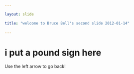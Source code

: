 ```yaml
---

layout: slide

title: "welcome to Bruce Bell's second slide 2012-01-14"
 
---
```


# i put a pound sign **here**


Use the left arrow to go back!
